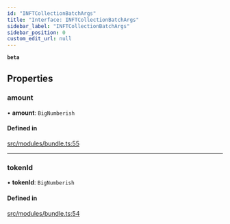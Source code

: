 ```yaml
---
id: "INFTCollectionBatchArgs"
title: "Interface: INFTCollectionBatchArgs"
sidebar_label: "INFTCollectionBatchArgs"
sidebar_position: 0
custom_edit_url: null
---
```


**`beta`**

## Properties

### amount

• **amount**: `BigNumberish`

#### Defined in

[src/modules/bundle.ts:55](https://github.com/PrasoonPratham/nftlabs-sdk-ts/blob/ff1ad69/src/modules/bundle.ts#L55)

___

### tokenId

• **tokenId**: `BigNumberish`

#### Defined in

[src/modules/bundle.ts:54](https://github.com/PrasoonPratham/nftlabs-sdk-ts/blob/ff1ad69/src/modules/bundle.ts#L54)
